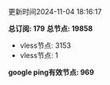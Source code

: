 更新时间2024-11-04 18:16:17

**总订阅: 179**
**总节点: 19858**
- vless节点: 3153
- vless节点: 1

**google ping有效节点: 969**
